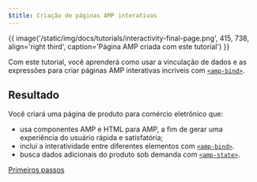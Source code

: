 ```yaml
---
$title: Criação de páginas AMP interativas
---
```


{{ image('/static/img/docs/tutorials/interactivity-final-page.png', 415, 738, align='right third', caption='Página AMP criada com este tutorial') }}

Com este tutorial, você aprenderá como usar a vinculação de dados e as expressões para criar páginas AMP interativas incríveis com [`<amp-bind>`](/pt_br/docs/reference/components/amp-bind.html).

## Resultado

Você criará uma página de produto para comércio eletrônico que:

- usa componentes AMP e HTML para AMP, a fim de gerar uma experiência do usuário rápida e satisfatória;
- inclui a interatividade entre diferentes elementos com [`<amp-bind>`](/pt_br/docs/reference/components/amp-bind.html).
- busca dados adicionais do produto sob demanda com [`<amp-state>`](/pt_br/docs/reference/components/amp-bind.html#state).


<div class="prev-next-buttons">
<a class="button" href="/pt_br/docs/interaction_dynamic/interactivity/prereqs-setup.html"><span class="arrow-next">Primeiros passos</span></a>
</div>

